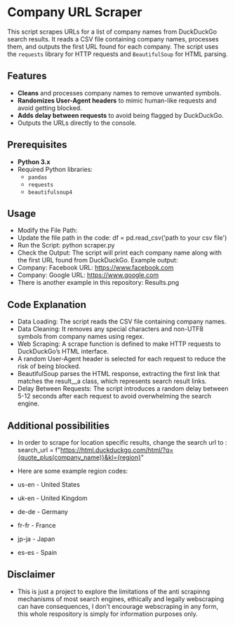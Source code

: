 # Company URL Scraper

This script scrapes URLs for a list of company names from DuckDuckGo search results. It reads a CSV file containing company names, processes them, and outputs the first URL found for each company. The script uses the `requests` library for HTTP requests and `BeautifulSoup` for HTML parsing.

## Features

- **Cleans** and processes company names to remove unwanted symbols.
- **Randomizes User-Agent headers** to mimic human-like requests and avoid getting blocked.
- **Adds delay between requests** to avoid being flagged by DuckDuckGo.
- Outputs the URLs directly to the console.

## Prerequisites

- **Python 3.x**
- Required Python libraries:
  - `pandas`
  - `requests`
  - `beautifulsoup4`

## Usage

- Modify the File Path:
- Update the file path in the code:
df = pd.read_csv('path to your csv file')
- Run the Script:
python scraper.py
- Check the Output: The script will print each company name along with the first URL found from DuckDuckGo. Example output:
- Company: Facebook
 URL: https://www.facebook.com
- Company: Google
 URL: https://www.google.com
- There is another example in this repository: Results.png

## Code Explanation

- Data Loading: The script reads the CSV file containing company names.
- Data Cleaning: It removes any special characters and non-UTF8 symbols from company names using regex.
- Web Scraping: A scrape function is defined to make HTTP requests to DuckDuckGo’s HTML interface.
- A random User-Agent header is selected for each request to reduce the risk of being blocked.
- BeautifulSoup parses the HTML response, extracting the first link that matches the result__a class, which represents search result links.
- Delay Between Requests: The script introduces a random delay between 5-12 seconds after each request to avoid overwhelming the search engine.

## Additional possibilities

- In order to scrape for location specific results, change the search url to : search_url = f"https://html.duckduckgo.com/html/?q={quote_plus(company_name)}&kl={region}"

- Here are some example region codes:
 - us-en - United States
 - uk-en - United Kingdom
 - de-de - Germany
 - fr-fr - France
 - jp-ja - Japan
 - es-es - Spain
## Disclaimer

- This is just a project to explore the limitations of the anti scrapinng mechanisms of most search engines, ethically and legally webscraping can have consequences, I don't encourage webscraping in any form, this whole respository is simply for information purposes only.

